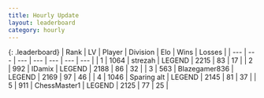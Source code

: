 ```yaml
---
title: Hourly Update
layout: leaderboard
category: hourly
---
```


{: .leaderboard}
| Rank | LV | Player | Division | Elo | Wins | Losses |
| --- | --- | --- | --- | --- | --- | --- |
| <span data-change="0">1</span> | 1064 | <span title="ID: 1692">strezah</span> | LEGEND | <span data-change="4">2215</span> | <span data-change="1">83</span> | <span data-change="0">17</span> |
| <span data-change="0">2</span> | 992 | <span title="ID: 357425">IDamix</span> | LEGEND | <span data-change="0">2188</span> | <span data-change="0">86</span> | <span data-change="0">32</span> |
| <span data-change="0">3</span> | 563 | <span title="ID: 454722">Blazegamer836</span> | LEGEND | <span data-change="0">2169</span> | <span data-change="0">97</span> | <span data-change="0">46</span> |
| <span data-change="1">4</span> | 1046 | <span title="ID: 203132">Sparing alt</span> | LEGEND | <span data-change="0">2145</span> | <span data-change="0">81</span> | <span data-change="0">37</span> |
| <span data-change="1">5</span> | 911 | <span title="ID: 228528">ChessMaster1</span> | LEGEND | <span data-change="0">2125</span> | <span data-change="0">77</span> | <span data-change="0">25</span> |